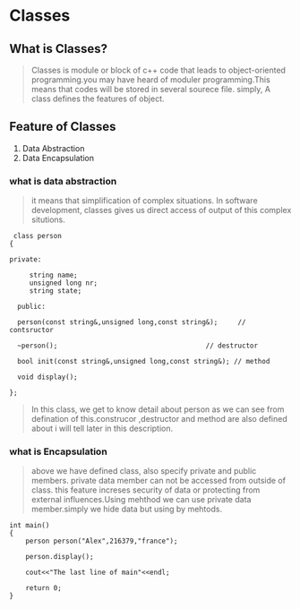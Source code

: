 # Classes

## What is Classes?

> Classes is module or block of c++ code that leads to object-oriented programming.you may have heard of moduler programming.This means that codes will be stored in several sourece file. simply, A class defines the features of object.

## Feature of Classes
 1. Data Abstraction
 2. Data Encapsulation


### what is data abstraction
> it means that simplification of complex situations. In software development, classes gives us direct access of output of this complex situtions.

```
 class person 
{

private:
 
     string name;
     unsigned long nr;
     string state;
  
  public:
  
  person(const string&,unsigned long,const string&);     // contsructor                              
  
  ~person();                                     // destructor
  
  bool init(const string&,unsigned long,const string&); // method
  
  void display();
  
};
```
> In this class, we get to know detail about person as we can see from defination of this.construcor ,destructor and method are also defined about i will tell later in this description.

### what is Encapsulation
> above we have defined class, also specify private and public members. private data member can not be accessed from outside of class. this feature increses security of data or protecting from external influences.Using mehthod we can use private data member.simply we hide data but using by mehtods.

```
int main()
{
    person person("Alex",216379,"france");
    
    person.display();
    
    cout<<"The last line of main"<<endl;
    
    return 0;
}

```
